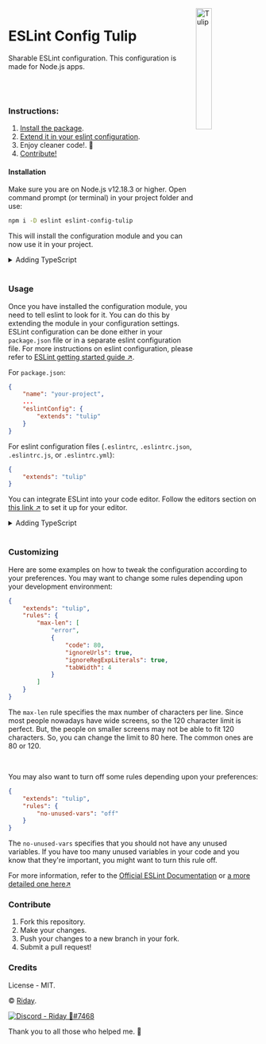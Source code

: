 <img src='https://i.imgur.com/BNCvB3W.png' align='right' width='25%' alt='Tulip'>

# ESLint Config Tulip

Sharable ESLint configuration.
This configuration is made for Node.js apps.

<br/>
<br/>

### Instructions:

1. [Install the package](#installation).
2. [Extend it in your eslint configuration](#usage).
3. Enjoy cleaner code!. 🎉
4. [Contribute!](#contribute)

#### Installation

Make sure you are on Node.js v12.18.3 or higher.
Open command prompt (or terminal) in your project folder and use:

```bash
npm i -D eslint eslint-config-tulip
```

This will install the configuration module and you can now use it in your project.

<details>
    <summary>Adding TypeScript</summary>

If you are using TypeScript, then you also need to install the plugin and parser for TypeScript:

```bash
npm i -D @typescript-eslint/eslint-plugin @typescript-eslint/parser
```

</details>
<br>

### Usage

Once you have installed the configuration module, you need to tell eslint to look for it.
You can do this by extending the module in your configuration settings.
ESLint configuration can be done either in your `package.json` file or in a separate eslint configuration file.
For more instructions on eslint configuration, please refer to
[ESLint getting started guide ↗](https://eslint.org/docs/user-guide/getting-started).

For `package.json`:

```json
{
    "name": "your-project",
    ...
    "eslintConfig": {
        "extends": "tulip"
    }
}
```

For eslint configuration files (`.eslintrc`, `.eslintrc.json`, `.eslintrc.js`, or `.eslintrc.yml`):

```json
{
	"extends": "tulip"
}
```

You can integrate ESLint into your code editor. Follow the editors section on [this link ↗](https://eslint.org/docs/user-guide/integrations#editors) to set it up for your editor.

<details>
    <summary>Adding TypeScript</summary>

If you are using TypeScript, then you need to extend the typescript configuration.

```json
{
    ...
	"root": true,
	"parser": "@typescript-eslint/parser",
	"plugins": ["@typescript-eslint"],
    "extends": "tulip/typescript"
    ...
}
```

</details>
<br>

### Customizing

Here are some examples on how to tweak the configuration according to your preferences.
You may want to change some rules depending upon your development environment:

```json
{
	"extends": "tulip",
	"rules": {
		"max-len": [
			"error",
			{
				"code": 80,
				"ignoreUrls": true,
				"ignoreRegExpLiterals": true,
				"tabWidth": 4
			}
		]
	}
}
```

The `max-len` rule specifies the max number of characters per line.
Since most people nowadays have wide screens, so the 120 character limit is perfect.
But, the people on smaller screens may not be able to fit 120 characters.
So, you can change the limit to 80 here.
The common ones are 80 or 120.

<br/>

You may also want to turn off some rules depending upon your preferences:

```json
{
	"extends": "tulip",
	"rules": {
		"no-unused-vars": "off"
	}
}
```

The `no-unused-vars` specifies that you should not have any unused variables.
If you have too many unused variables in your code and you know that they're important, you might want to turn this rule off.

For more information, refer to the [Official ESLint Documentation](https://eslint.org/docs/user-guide/getting-started#configuration-1) or [a more detailed one here↗](https://eslint.org/docs/user-guide/configuring)

### Contribute

1. Fork this repository.
2. Make your changes.
3. Push your changes to a new branch in your fork.
4. Submit a pull request!

### Credits

License - MIT.

&copy; [Riday](https://github.com/ridays2001 'My GitHub Profile ↗').

<a href='https://discord.gg/muuyMD9'>
	<img src='https://img.shields.io/badge/Discord-Riday%20%F0%9F%92%99%237468-ff69b4?logo=discord&logoColor=ff69b4&logoWidth=30&labelColor=0080ff&link=https://discord.gg/muuyMD9' alt='Discord - Riday 💙#7468'>
</a>

Thank you to all those who helped me. 💙
